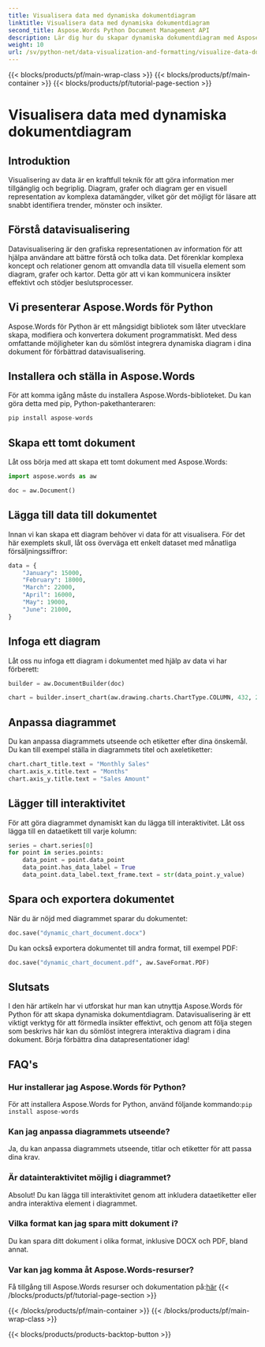 ```yaml
---
title: Visualisera data med dynamiska dokumentdiagram
linktitle: Visualisera data med dynamiska dokumentdiagram
second_title: Aspose.Words Python Document Management API
description: Lär dig hur du skapar dynamiska dokumentdiagram med Aspose.Words för Python. Förbättra datavisualiseringen i dina dokument med interaktiva diagram.
weight: 10
url: /sv/python-net/data-visualization-and-formatting/visualize-data-document-charts/
---
```


{{< blocks/products/pf/main-wrap-class >}}
{{< blocks/products/pf/main-container >}}
{{< blocks/products/pf/tutorial-page-section >}}

# Visualisera data med dynamiska dokumentdiagram


## Introduktion

Visualisering av data är en kraftfull teknik för att göra information mer tillgänglig och begriplig. Diagram, grafer och diagram ger en visuell representation av komplexa datamängder, vilket gör det möjligt för läsare att snabbt identifiera trender, mönster och insikter.

## Förstå datavisualisering

Datavisualisering är den grafiska representationen av information för att hjälpa användare att bättre förstå och tolka data. Det förenklar komplexa koncept och relationer genom att omvandla data till visuella element som diagram, grafer och kartor. Detta gör att vi kan kommunicera insikter effektivt och stödjer beslutsprocesser.

## Vi presenterar Aspose.Words för Python

Aspose.Words för Python är ett mångsidigt bibliotek som låter utvecklare skapa, modifiera och konvertera dokument programmatiskt. Med dess omfattande möjligheter kan du sömlöst integrera dynamiska diagram i dina dokument för förbättrad datavisualisering.

## Installera och ställa in Aspose.Words

För att komma igång måste du installera Aspose.Words-biblioteket. Du kan göra detta med pip, Python-pakethanteraren:

```python
pip install aspose-words
```

## Skapa ett tomt dokument

Låt oss börja med att skapa ett tomt dokument med Aspose.Words:

```python
import aspose.words as aw

doc = aw.Document()
```

## Lägga till data till dokumentet

Innan vi kan skapa ett diagram behöver vi data för att visualisera. För det här exemplets skull, låt oss överväga ett enkelt dataset med månatliga försäljningssiffror:

```python
data = {
    "January": 15000,
    "February": 18000,
    "March": 22000,
    "April": 16000,
    "May": 19000,
    "June": 21000,
}
```

## Infoga ett diagram

Låt oss nu infoga ett diagram i dokumentet med hjälp av data vi har förberett:

```python
builder = aw.DocumentBuilder(doc)

chart = builder.insert_chart(aw.drawing.charts.ChartType.COLUMN, 432, 252)
```

## Anpassa diagrammet

Du kan anpassa diagrammets utseende och etiketter efter dina önskemål. Du kan till exempel ställa in diagrammets titel och axeletiketter:

```python
chart.chart_title.text = "Monthly Sales"
chart.axis_x.title.text = "Months"
chart.axis_y.title.text = "Sales Amount"
```

## Lägger till interaktivitet

För att göra diagrammet dynamiskt kan du lägga till interaktivitet. Låt oss lägga till en dataetikett till varje kolumn:

```python
series = chart.series[0]
for point in series.points:
    data_point = point.data_point
    data_point.has_data_label = True
    data_point.data_label.text_frame.text = str(data_point.y_value)
```

## Spara och exportera dokumentet

När du är nöjd med diagrammet sparar du dokumentet:

```python
doc.save("dynamic_chart_document.docx")
```

Du kan också exportera dokumentet till andra format, till exempel PDF:

```python
doc.save("dynamic_chart_document.pdf", aw.SaveFormat.PDF)
```

## Slutsats

I den här artikeln har vi utforskat hur man kan utnyttja Aspose.Words för Python för att skapa dynamiska dokumentdiagram. Datavisualisering är ett viktigt verktyg för att förmedla insikter effektivt, och genom att följa stegen som beskrivs här kan du sömlöst integrera interaktiva diagram i dina dokument. Börja förbättra dina datapresentationer idag!

## FAQ's

### Hur installerar jag Aspose.Words för Python?
 För att installera Aspose.Words for Python, använd följande kommando:`pip install aspose-words`

### Kan jag anpassa diagrammets utseende?
Ja, du kan anpassa diagrammets utseende, titlar och etiketter för att passa dina krav.

### Är datainteraktivitet möjlig i diagrammet?
Absolut! Du kan lägga till interaktivitet genom att inkludera dataetiketter eller andra interaktiva element i diagrammet.

### Vilka format kan jag spara mitt dokument i?
Du kan spara ditt dokument i olika format, inklusive DOCX och PDF, bland annat.

### Var kan jag komma åt Aspose.Words-resurser?
 Få tillgång till Aspose.Words resurser och dokumentation på:[här](https://reference.aspose.com/words/python-net/)
{{< /blocks/products/pf/tutorial-page-section >}}

{{< /blocks/products/pf/main-container >}}
{{< /blocks/products/pf/main-wrap-class >}}

{{< blocks/products/products-backtop-button >}}
